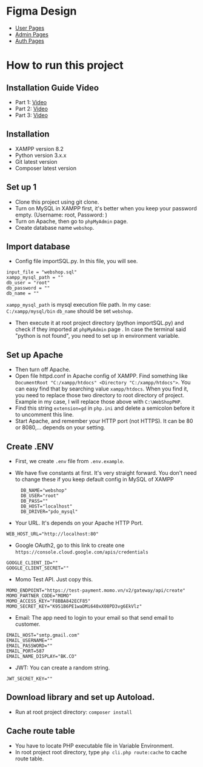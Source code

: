 # Figma Design
- [User Pages](https://www.figma.com/design/WODTtcywtbgvfuzAwmd2iM/E-commerce-Website-Template-(Freebie)-(Community)?node-id=35-740&node-type=frame&t=SJUYJyWysxygRbV3-0)
- [Admin Pages](https://www.figma.com/design/Mh1T28FboLOfH7G6y18EQy/BankDash---Dashboard-UI-Kit---Admin-Template-Dashboard---Admin-Dashboard-(Community)?node-id=0-1&node-type=canvas&t=Rp7bfVyYpO4D3MAV-0)
- [Auth Pages](https://www.figma.com/design/T2ZDdG49DDs84t1zQhVH9e/Login-Page-Perfect-UI-(Freebie)-(Community)?node-id=8-2&node-type=canvas&t=H006bWqCuyjbcCTz-0)


# How to run this project


## Installation Guide Video
- Part 1: [Video](https://youtu.be/ZSDCkz0vZ0U)
- Part 2: [Video](https://youtu.be/MWiZQ4fh12k)
- Part 3: [Video](https://youtu.be/_ht08Qp5QDs)


## Installation
- XAMPP version 8.2 
- Python version 3.x.x 
- Git latest version
- Composer latest version

## Set up 1
- Clone this project using git clone.
- Turn on MySQL in XAMPP first, it's better when you keep your password empty. (Username: root, Password: )
- Turn on Apache, then go to `phpMyAdmin` page.
- Create database name `webshop`.


## Import database
- Config file importSQL.py. In this file, you will see.
```
input_file = "webshop.sql"
xampp_mysql_path = "" 
db_user = "root"  
db_password = ""  
db_name = ""
```
`xampp_mysql_path` is mysql execution file path. In my case: `C:/xampp/mysql/bin`
`db_name` should be set `webshop`.
- Then execute it at root project directory (python importSQL.py) and check if they imported at `phpMyAdmin` page . In case the terminal said "python is not found", you need to set up in environment variable.

## Set up Apache
- Then turn off Apache.
- Open file httpd.conf in Apache config of XAMPP. Find something like `DocumentRoot "C:/xampp/htdocs" <Directory "C:/xampp/htdocs">`. You can easy find that by searching value `xampp/htdocs`. When you find it, you need to replace those two directory to root directory of project. Example in my case, I will replace those above with `C:\WebShopPHP`.
- Find this string `extension=gd` in `php.ini` and delete a semicolon before it to uncomment this line.
- Start Apache, and remember your HTTP port (not HTTPS). It can be 80 or 8080,... depends on your setting.


## Create .ENV
- First, we create `.env` file from `.env.example`.
- We have five constants at first. It's very straight forward. You don't need to change these if you keep default config in MySQL of XAMPP
   ```
     DB_NAME="webshop"
     DB_USER="root"
     DB_PASS=""
     DB_HOST="localhost"
     DB_DRIVER="pdo_mysql"
     ```

- Your URL. It's depends on your Apache HTTP Port.
```
WEB_HOST_URL="http://localhost:80"
  ```

- Google OAuth2, go to this link to create one `https://console.cloud.google.com/apis/credentials`
```
GOOGLE_CLIENT_ID=""
GOOGLE_CLIENT_SECRET=""
``` 

- Momo Test API. Just copy this.
```
MOMO_ENDPOINT="https://test-payment.momo.vn/v2/gateway/api/create"
MOMO_PARTNER_CODE="MOMO"
MOMO_ACCESS_KEY="F8BBA842ECF85"
MOMO_SECRET_KEY="K951B6PE1waDMi640xX08PD3vg6EkVlz"
```

- Email: The app need to login to your email so that send email to customer. 
```
EMAIL_HOST="smtp.gmail.com"
EMAIL_USERNAME=""
EMAIL_PASSWORD=""
EMAIL_PORT=587
EMAIL_NAME_DISPLAY="BK.CO"
```

- JWT: You can create a random string.
```
JWT_SECRET_KEY=""
```

## Download library and set up Autoload.
- Run at root project directory: `composer install`

## Cache route table
- You have to locate PHP executable file in Variable Environment.
- In root project root directory, type `php cli.php route:cache` to cache route table.






